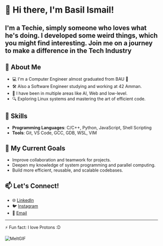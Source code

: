 # 👋 Hi there, I'm Basil Ismail!

I'm a Techie, simply someone who loves what he's doing. I developed some weird things, which you might find interesting.
Join me on a journey to make a difference in the Tech Industry
---
## 🚀 About Me
- 💻 I'm a Computer Engineer almost graduated from BAU 🏫 
- 🛠  Also a Software Engineer studying and working at 42 Amman.
- 🎨 I have been in multiple areas like AI, Web and low-level.
- 🔍 Exploring Linux systems and mastering the art of efficient code.  

## 🧰 Skills
- **Programming Languages**: C/C++, Python, JavaScript, Shell Scripting   
- **Tools**: Git, VS Code, GCC, GDB, WSL, VIM

## 🌱 My Current Goals
- Improve collaboration and teamwork for projects.  
- Deepen my knowledge of system programming and parallel computing.  
- Build more efficient, reusable, and scalable codebases.  

## 📫 Let's Connect!
- 🌐 [LinkedIn](https://www.linkedin.com/in/basilismail/)  
- 🐦 [Instagram](https://www.instagram.com/basil_awni_/)  
- 📧 [Email](basilaismail11@gmail.com)
    

---

⚡️ Fun fact: I love Protons :D 


![MeItGIF](https://github.com/AbuEskander/AbuEskander/assets/107148738/df9351df-a780-4926-a513-2cbf9a4e1247)

